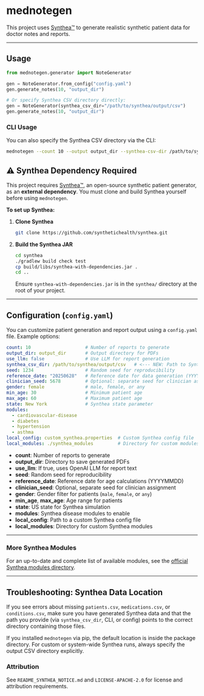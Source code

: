 # mednotegen

This project uses [Synthea™](https://github.com/synthetichealth/synthea) to generate realistic synthetic patient data for doctor notes and reports.

---

## Usage

```python
from mednotegen.generator import NoteGenerator

gen = NoteGenerator.from_config("config.yaml")
gen.generate_notes(10, "output_dir")

# Or specify Synthea CSV directory directly:
gen = NoteGenerator(synthea_csv_dir="/path/to/synthea/output/csv")
gen.generate_notes(10, "output_dir")
```

### CLI Usage

You can also specify the Synthea CSV directory via the CLI:

```sh
mednotegen --count 10 --output output_dir --synthea-csv-dir /path/to/synthea/output/csv
```


## ⚠️ Synthea Dependency Required

This project requires [Synthea™](https://github.com/synthetichealth/synthea), an open-source synthetic patient generator, as an **external dependency**. You must clone and build Synthea yourself before using `mednotegen`.

**To set up Synthea:**

1. **Clone Synthea**
   ```sh
   git clone https://github.com/synthetichealth/synthea.git
   ```
2. **Build the Synthea JAR**
   ```sh
   cd synthea
   ./gradlew build check test
   cp build/libs/synthea-with-dependencies.jar .
   cd ..
   ```
   Ensure `synthea-with-dependencies.jar` is in the `synthea/` directory at the root of your project.

---

## Configuration (`config.yaml`)

You can customize patient generation and report output using a `config.yaml` file. Example options:

```yaml
count: 10                    # Number of reports to generate
output_dir: output_dir       # Output directory for PDFs
use_llm: false               # Use LLM for report generation
synthea_csv_dir: /path/to/synthea/output/csv   # <--- NEW: Path to Synthea-generated CSV files
seed: 1234                   # Random seed for reproducibility
reference_date: "20250628"   # Reference date for data generation (YYYYMMDD)
clinician_seed: 5678         # Optional: separate seed for clinician assignment
gender: female               # male, female, or any
min_age: 30                  # Minimum patient age
max_age: 60                  # Maximum patient age
state: New York              # Synthea state parameter
modules:
  - cardiovascular-disease
  - diabetes      
  - hypertension
  - asthma          
local_config: custom_synthea.properties  # Custom Synthea config file
local_modules: ./synthea_modules         # Directory for custom modules
```

- **count**: Number of reports to generate
- **output_dir**: Directory to save generated PDFs
- **use_llm**: If true, uses OpenAI LLM for report text
- **seed**: Random seed for reproducibility
- **reference_date**: Reference date for age calculations (YYYYMMDD)
- **clinician_seed**: Optional, separate seed for clinician assignment
- **gender**: Gender filter for patients (`male`, `female`, or `any`)
- **min_age**, **max_age**: Age range for patients
- **state**: US state for Synthea simulation
- **modules**: Synthea disease modules to enable
- **local_config**: Path to a custom Synthea config file
- **local_modules**: Directory for custom Synthea modules

---

### More Synthea Modules
For an up-to-date and complete list of available modules, see the [official Synthea modules directory](https://github.com/synthetichealth/synthea/tree/master/src/main/resources/modules).

---

## Troubleshooting: Synthea Data Location

If you see errors about missing `patients.csv`, `medications.csv`, or `conditions.csv`, make sure you have generated Synthea data and that the path you provide (via `synthea_csv_dir`, CLI, or config) points to the correct directory containing those files.

If you installed `mednotegen` via pip, the default location is inside the package directory. For custom or system-wide Synthea runs, always specify the output CSV directory explicitly.

### Attribution

See `README_SYNTHEA_NOTICE.md` and `LICENSE-APACHE-2.0` for license and attribution requirements.
